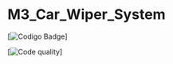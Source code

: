 # M3_Car_Wiper_System



[![Codigo Badge](https://api.codiga.io/project/33441/score/svg)]


[![Code quality](https://api.codiga.io/project/33441/status/svg)]
